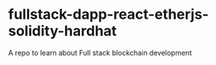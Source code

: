 # fullstack-dapp-react-etherjs-solidity-hardhat
A repo to learn about Full stack blockchain development
